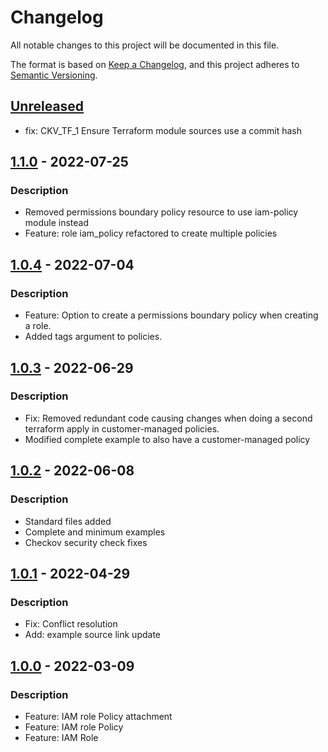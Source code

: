 # Changelog
All notable changes to this project will be documented in this file.

The format is based on [Keep a Changelog](https://keepachangelog.com/en/1.0.0/),
and this project adheres to [Semantic Versioning](https://semver.org/spec/v2.0.0.html).

## [Unreleased]
- fix: CKV_TF_1 Ensure Terraform module sources use a commit hash

## [1.1.0] - 2022-07-25
### Description
- Removed permissions boundary policy resource to use iam-policy module instead
- Feature: role iam_policy refactored to create multiple policies

## [1.0.4] - 2022-07-04
### Description
- Feature: Option to create a permissions boundary policy when creating a role.
- Added tags argument to policies.

## [1.0.3] - 2022-06-29
### Description
- Fix: Removed redundant code causing changes when doing a second terraform apply in customer-managed policies.
- Modified complete example to also have a customer-managed policy

## [1.0.2] - 2022-06-08
### Description
- Standard files added
- Complete and minimum examples
- Checkov security check fixes

## [1.0.1] - 2022-04-29
### Description
- Fix: Conflict resolution
- Add: example source link update

## [1.0.0] - 2022-03-09
### Description
- Feature: IAM role Policy attachment
- Feature: IAM role Policy
- Feature: IAM Role

[Unreleased]: https://github.com/boldlink/terraform-aws-iam-role/releases/tag/1.1.0...HEAD

[1.1.0]: https://github.com/boldlink/terraform-aws-iam-role/releases/tag/1.1.0

[1.0.4]: https://github.com/boldlink/terraform-aws-iam-role/releases/tag/1.0.4

[1.0.3]: https://github.com/boldlink/terraform-aws-iam-role/releases/tag/1.0.3

[1.0.2]: https://github.com/boldlink/terraform-aws-iam-role/releases/tag/1.0.2

[1.0.1]: https://github.com/boldlink/terraform-aws-iam-role/releases/tag/1.0.1

[1.0.0]: https://github.com/boldlink/terraform-aws-iam-role/releases/tag/1.0.0
